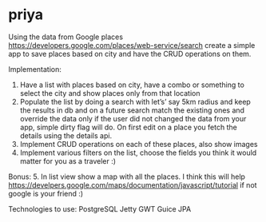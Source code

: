 # priya

Using the data from Google places https://developers.google.com/places/web-service/search create a simple app to save places based on city and have the CRUD operations on them.

Implementation:
1. Have a list with places based on city, have a combo or something to select the city and show places only from that location
2. Populate the list by doing a search with let’s’ say 5km radius and keep the results in db and on a future search match the existing ones and override the data only if the user did not changed the data from your app, simple dirty flag will do. On first edit on a place you fetch the details using the details api.
3. Implement CRUD operations on each of  these places, also show images
4. Implement various filters on the list, choose the fields you think it would matter for you as a traveler :)

Bonus:
5. In list view show a map with all the places. I think this will help https://develpers.google.com/maps/documentation/javascript/tutorial if not google is your friend :)

Technologies to use:
PostgreSQL
Jetty
GWT
Guice
JPA
